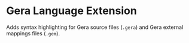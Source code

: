# Gera Language Extension

Adds syntax highlighting for Gera source files (`.gera`) and Gera external mappings files (`.gem`).
